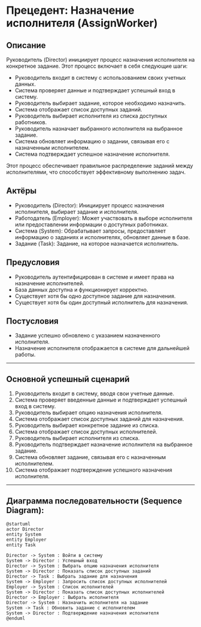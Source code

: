 # Прецедент: Назначение исполнителя (AssignWorker)

## Описание

Руководитель (Director) инициирует процесс назначения исполнителя на конкретное задание. Этот процесс включает в себя следующие шаги:

- Руководитель входит в систему с использованием своих учетных данных.
- Система проверяет данные и подтверждает успешный вход в систему.
- Руководитель выбирает задание, которое необходимо назначить.
- Система отображает список доступных заданий.
- Руководитель выбирает исполнителя из списка доступных работников.
- Руководитель назначает выбранного исполнителя на выбранное задание.
- Система обновляет информацию о задании, связывая его с назначенным исполнителем.
- Система подтверждает успешное назначение исполнителя.

Этот процесс обеспечивает правильное распределение заданий между исполнителями, что способствует эффективному выполнению задач.

## Актёры

- Руководитель (Director): Инициирует процесс назначения исполнителя, выбирает задание и исполнителя.
- Работодатель (Employer): Может участвовать в выборе исполнителя или предоставлении информации о доступных работниках.
- Система (System): Обрабатывает запросы, предоставляет информацию о заданиях и исполнителях, обновляет данные в базе.
- Задание (Task): Задание, на которое назначается исполнитель.

## Предусловия

- Руководитель аутентифицирован в системе и имеет права на назначение исполнителей.
- База данных доступна и функционирует корректно.
- Существует хотя бы одно доступное задание для назначения.
- Существует хотя бы один доступный исполнитель для назначения.

## Постусловия

- Задание успешно обновлено с указанием назначенного исполнителя.
- Назначение исполнителя отображается в системе для дальнейшей работы.

---

## Основной успешный сценарий

1. Руководитель входит в систему, вводя свои учетные данные.
2. Система проверяет введенные данные и подтверждает успешный вход в систему.
3. Руководитель выбирает опцию назначения исполнителя.
4. Система отображает список доступных заданий для назначения.
5. Руководитель выбирает конкретное задание из списка.
6. Система отображает список доступных исполнителей.
7. Руководитель выбирает исполнителя из списка.
8. Руководитель подтверждает назначение исполнителя на выбранное задание.
9. Система обновляет задание, связывая его с назначенным исполнителем.
10. Система отображает подтверждение успешного назначения исполнителя.

---

## Диаграмма последовательности (Sequence Diagram):

```plantuml
@startuml
actor Director
entity System
entity Employer
entity Task

Director -> System : Войти в систему
System -> Director : Успешный вход
Director -> System : Выбрать опцию назначения исполнителя
System -> Director : Показать список доступных заданий
Director -> Task : Выбрать задание для назначения
System -> Employer : Запросить список доступных исполнителей
Employer -> System : Список исполнителей
System -> Director : Показать список доступных исполнителей
Director -> Employer : Выбрать исполнителя
Director -> System : Назначить исполнителя на задание
System -> Task : Обновить задание с исполнителем
System -> Director : Подтверждение назначения исполнителя
@enduml
